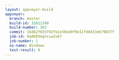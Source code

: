 ```yaml
---
layout: appveyor-build
appveyor:
  branch: master
  build-id: 31611260
  build-number: 363
  commit: 16db2f655f92fb1e58ed9f9e11fd6833e679037f
  job-id: 9q4605mgtxiw2u67
  job-number: 1
  os-name: Windows
  test-result: 0
---
```

